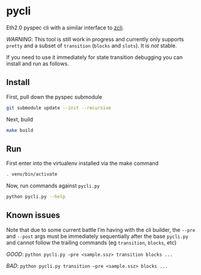 # pycli
Eth2.0 pyspec cli with a similar interface to [zcli](https://github.com/protolambda/zcli).

_WARNING_: This tool is still work in progress and currently only supports `pretty` and a
subset of `transition` (`blocks` and `slots`). It is _not_ stable.

If you need to use it immediately for
state transition debugging you can install and run as follows.

## Install

First, pull down the pyspec submodule
```bash
git submodule update --init --recursive
```

Next, build
```bash
make build
```

## Run

First enter into the virtualenv installed via the make command

```bash
. venv/bin/activate
```

Now, run commands against `pycli.py`

```bash
python pycli.py --help
```

## Known issues

Note that due to some current battle I’m having with the cli builder, the `--pre` and `--post` args must be immediately
sequentially after the base `pycli.py` and cannot follow the trailing commands (eg `transition`, `blocks`, etc)

_GOOD_: `python pycli.py —pre <sample.ssz> transition blocks ...`

_BAD_: `python pycli.py transition —pre <sample.ssz> blocks ...`
